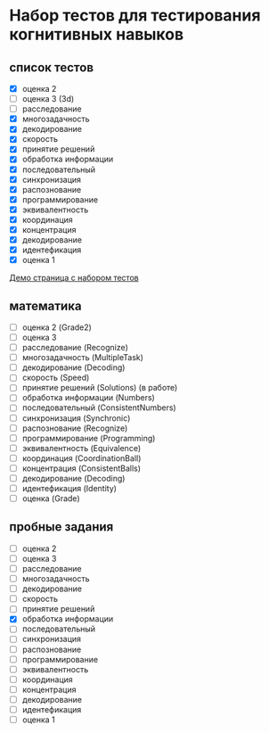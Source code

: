 # Набор тестов для тестирования когнитивных навыков

## список тестов

- [x] оценка 2
- [ ] оценка 3 (3d)
- [ ] расследование
- [x] многозадачность
- [x] декодирование
- [x] скорость
- [x] принятие решений
- [x] обработка информации
- [x] последовательный
- [x] синхронизация
- [x] распознование
- [x] программирование
- [x] эквивалентность
- [x] координация
- [x] концентрация
- [x] декодирование
- [x] идентефикация
- [x] оценка 1

[Демо страница с набором тестов](https://neuro-test-932.web.app/all-test)

## математика

- [ ] оценка 2 (Grade2)
- [ ] оценка 3
- [ ] расследование (Recognize)
- [ ] многозадачность (MultipleTask)
- [ ] декодирование (Decoding)
- [ ] скорость (Speed)
- [ ] принятие решений (Solutions) (в работе)
- [ ] обработка информации (Numbers)
- [ ] последовательный (ConsistentNumbers)
- [ ] синхронизация (Synchronic)
- [ ] распознование (Recognize)
- [ ] программирование (Programming)
- [ ] эквивалентность (Equivalence)
- [ ] координация (CoordinationBall)
- [ ] концентрация (ConsistentBalls)
- [ ] декодирование (Decoding)
- [ ] идентефикация (Identity)
- [ ] оценка (Grade)

## пробные задания

- [ ] оценка 2
- [ ] оценка 3
- [ ] расследование
- [ ] многозадачность
- [ ] декодирование
- [ ] скорость
- [ ] принятие решений
- [x] обработка информации
- [ ] последовательный
- [ ] синхронизация
- [ ] распознование
- [ ] программирование
- [ ] эквивалентность
- [ ] координация
- [ ] концентрация
- [ ] декодирование
- [ ] идентефикация
- [ ] оценка 1